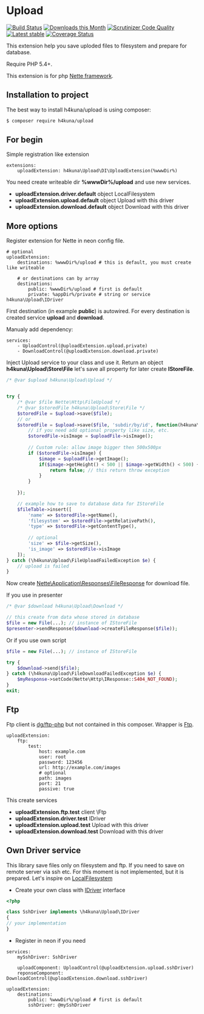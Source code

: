 Upload
==========
[![Build Status](https://travis-ci.org/h4kuna/upload.svg?branch=master)](https://travis-ci.org/h4kuna/upload)
[![Downloads this Month](https://img.shields.io/packagist/dm/h4kuna/upload.svg)](https://packagist.org/packages/h4kuna/upload)
[![Scrutinizer Code Quality](https://scrutinizer-ci.com/g/h4kuna/upload/badges/quality-score.png?b=master)](https://scrutinizer-ci.com/g/h4kuna/upload/?branch=master)
[![Latest stable](https://img.shields.io/packagist/v/h4kuna/upload.svg)](https://packagist.org/packages/h4kuna/upload)
[![Coverage Status](https://coveralls.io/repos/github/h4kuna/upload/badge.svg?branch=master)](https://coveralls.io/github/h4kuna/upload?branch=master)

This extension help you save uploded files to filesystem and prepare for database.

Require PHP 5.4+.

This extension is for php [Nette framework](//github.com/nette/nette).

Installation to project
-----------------------
The best way to install h4kuna/upload is using composer:
```sh
$ composer require h4kuna/upload
```

For begin
-----------
Simple registration like extension
```neon
extensions:
    uploadExtension: h4kuna\Upload\DI\UploadExtension(%wwwDir%)
```
You need create writeable dir **%wwwDir%/upload** and use new services.
- **uploadExtension.driver.default** object LocalFilesystem
- **uploadExtension.upload.default** object Upload with this driver
- **uploadExtension.download.default** object Download with this driver

More options
-----------
Register extension for Nette in neon config file.
```neon
# optional
uploadExtension:
	destinations: %wwwDir%/upload # this is default, you must create like writeable

	# or destinations can by array
	destinations:
		public: %wwwDir%/upload # first is default
		private: %appDir%/private # string or service h4kuna\Upload\IDriver
```

First destination (in example **public**) is autowired. For every destination is created service **upload** and **download**. 

Manualy add dependency:
```neon
services:
    - UploadControl(@uploadExtension.upload.private)
    - DownloadControl(@uploadExtension.download.private)
``` 

 

Inject Upload service to your class and use it. Return an object **h4kuna\Upload\Store\File** let's save all property for later create **IStoreFile**.
```php
/* @var $upload h4kuna\Upload\Upload */


try {
	/* @var $file Nette\Http\FileUpload */
	/* @var $storedFile h4kuna\Upload\Store\File */
	$storedFile = $upload->save($file);
	// or
	$storedFile = $upload->save($file, 'subdir/by/id', function(h4kuna\Upload\Store\File $storedFile, Nette\Http\FileUpload $uploadFile) {
	    // if you need add optional property like size, etc. 
	    $storedFile->isImage = $uploadFile->isImage();
	    
	    // Custom rule: allow image bigger then 500x500px
	    if ($storedFile->isImage) {
	        $image = $uploadFile->getImage();
	        if($image->getHeight() < 500 || $image->getWidth() < 500) {
	            return false; // this return throw exception
	        }
	    }
	    
	});

	// example how to save to database data for IStoreFile
	$fileTable->insert([
		'name' => $storedFile->getName(),
		'filesystem' => $storedFile->getRelativePath(),
		'type' => $storedFile->getContentType(),
		
		// optional
		'size' => $file->getSize(),
		'is_image' => $storedFile->isImage
	]);
} catch (\h4kuna\Upload\FileUploadFailedException $e) {
	// upload is failed
}
```

Now create [Nette\Application\Responses\FileResponse](https://api.nette.org/Nette.Application.Responses.FileResponse.html) for download file.

If you use in presenter
```php
/* @var $download h4kuna\Upload\Download */

// this create from data whose stored in database
$file = new File(...); // instance of IStoreFile
$presenter->sendResponse($download->createFileResponse($file));
```

Or if you use own script
```php
$file = new File(...); // instance of IStoreFile

try {
	$download->send($file);
} catch (\h4kuna\Upload\FileDownloadFailedException $e) {
	$myResponse->setCode(Nette\Http\IResponse::S404_NOT_FOUND);
}
exit;
```

Ftp
----
Ftp client is [dg/ftp-php](//github.com/dg/ftp-php) but not contained in this composer. Wrapper is [Ftp](src/Driver/Ftp.php).
```neon
uploadExtension:
    ftp:
        test:
            host: example.com
            user: root
            password: 123456
            url: http://example.com/images
            # optional
            path: images
            port: 21
            passive: true
```
This create services
- **uploadExtension.ftp.test** client \Ftp
- **uploadExtension.driver.test** IDriver
- **uploadExtension.upload.test** Upload with this driver
- **uploadExtension.download.test** Download with this driver

Own Driver service
-----------
This library save files only on filesystem and ftp. If you need to save on remote server via ssh etc. For this moment is not implemented, but it is prepared. Let's inspire on [LocalFilesystem](src/Driver/LocalFilesystem.php) 

- Create your own class with [IDriver](src/IDriver.php) interface
```php
<?php

class SshDriver implements \h4kuna\Upload\IDriver
{
// your implementation
} 
```
- Register in neon if you need
```neon
services:
    mySshDriver: SshDriver
    
    uploadComponent: UploadControl(@uploadExtension.upload.sshDriver)
    reponseComponent: DownloadControl(@uploadExtension.download.sshDriver)
    
uploadExtension:
	destinations:
		public: %wwwDir%/upload # first is default  
		sshDriver: @mySshDriver  
```
